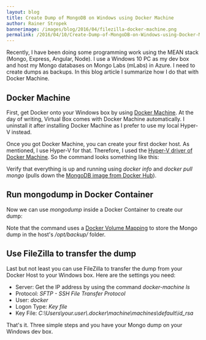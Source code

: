 ```yaml
---
layout: blog
title: Create Dump of MongoDB on Windows using Docker Machine
author: Rainer Stropek
bannerimage: /images/blog/2016/04/filezilla-docker-machine.png
permalink: /2016/04/10/Create-Dump-of-MongoDB-on-Windows-using-Docker-Machine
---
```


<p xmlns="http://www.w3.org/1999/xhtml">Recently, I have been doing some programming work using the MEAN stack (Mongo, Express, Angular, Node). I use a Windows 10 PC as my dev box and host my Mongo databases on Mongo Labs (mLabs) in Azure. I need to create dumps as backups. In this blog article I summarize how I do that with Docker Machine.</p><h2 xmlns="http://www.w3.org/1999/xhtml">Docker Machine</h2><p xmlns="http://www.w3.org/1999/xhtml">First, get Docker onto your Windows box by using <a href="https://docs.docker.com/machine/overview/" target="_blank">Docker Machine</a>. At the day of writing, Virtual Box comes with Docker Machine automatically. I uninstall it after installing Docker Machine as I prefer to use my local Hyper-V instead.</p><p xmlns="http://www.w3.org/1999/xhtml">Once you got Docker Machine, you can create your first docker host. As mentioned, I use Hyper-V for that. Therefore, I used the <a href="https://docs.docker.com/machine/drivers/hyper-v/" target="_blank">Hyper-V driver of Docker Machine</a>. So the command looks something like this:</p><f:function name="Composite.Web.Html.SyntaxHighlighter" xmlns:f="http://www.composite.net/ns/function/1.0">
  <f:param name="SourceCode" value="docker-machine create --driver hyperv default" xmlns:f="http://www.composite.net/ns/function/1.0" />
  <f:param name="CodeType" value="text" xmlns:f="http://www.composite.net/ns/function/1.0" />
</f:function><p xmlns="http://www.w3.org/1999/xhtml">Verify that everything is up and running using <em>docker info</em> and <em>docker pull mongo</em> (pulls down the <a href="https://hub.docker.com/_/mongo/" target="_blank">MongoDB image from Docker Hub</a>).</p><h2 xmlns="http://www.w3.org/1999/xhtml">Run mongodump in Docker Container</h2><p xmlns="http://www.w3.org/1999/xhtml">Now we can use <em>mongodump</em> inside a Docker Container to create our dump:</p><p xmlns="http://www.w3.org/1999/xhtml">
  <f:function name="Composite.Web.Html.SyntaxHighlighter" xmlns:f="http://www.composite.net/ns/function/1.0">
    <f:param name="SourceCode" value="docker run --rm -v /opt/backup:/opt/backup mongo mongodump --host ds999999.mlab.com --port 42898 --db yourDb --username your_user --password y0urP@ssw0rd! --out /opt/backup/mongo-backup" xmlns:f="http://www.composite.net/ns/function/1.0" />
    <f:param name="CodeType" value="text" xmlns:f="http://www.composite.net/ns/function/1.0" />
  </f:function>Note that the command uses a <a href="https://docs.docker.com/engine/userguide/containers/dockervolumes/#mount-a-host-directory-as-a-data-volume" target="_blank">Docker Volume Mapping</a> to store the Mongo dump in the host's <em>/opt/backup/</em> folder.</p><h2 xmlns="http://www.w3.org/1999/xhtml">Use FileZilla to transfer the dump</h2><p xmlns="http://www.w3.org/1999/xhtml">Last but not least you can use FileZilla to transfer the dump from your Docker Host to your Windows box. Here are the settings you need:</p><ul xmlns="http://www.w3.org/1999/xhtml">
  <li>Server: Get the IP address by using the command <em>docker-machine ls</em></li>
  <li>Protocol: <em>SFTP - SSH File Transfer Protocol</em></li>
  <li>User: <em>docker</em></li>
  <li>Logon Type: <em>Key file</em></li>
  <li>Key File: <em>C:\Users\your.user\.docker\machine\machines\default\id_rsa</em></li>
</ul><p xmlns="http://www.w3.org/1999/xhtml">That's it. Three simple steps and you have your Mongo dump on your Windows dev box.</p>